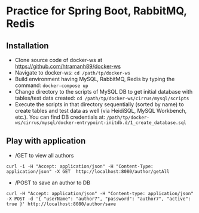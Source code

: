 # Practice for Spring Boot, RabbitMQ, Redis
## Installation
- Clone source code of docker-ws at https://github.com/htramanh89/docker-ws
- Navigate to docker-ws: ``cd /path/tp/docker-ws``
- Build environment having MySQL, RabbitMQ, Redis by typing the command: ``docker-compose up``
- Change directory to the scripts of MySQL DB to get initial database with tables/test data created: ``cd /path/tp/docker-ws/cirrus/mysql/scripts``
- Execute the scripts in that directory sequentially (sorted by name) to create tables and test data as well (via HeidiSQL, MySQL Workbench, etc.). You can find DB credentials at: ``/path/tp/docker-ws/cirrus/mysql/docker-entrypoint-initdb.d/1_create_database.sql``
## Play with application
- /GET to view all authors 

``curl -i -H "Accept: application/json" -H "Content-Type: application/json" -X GET  http://localhost:8080/author/getAll``

- /POST to save an author to DB

``curl -H "Accept: application/json" -H "Content-type: application/json" -X POST -d '{
      "userName": "author7",
      "password": "author7",
      "active": true
  }' http://localhost:8080/author/save``
  
 

